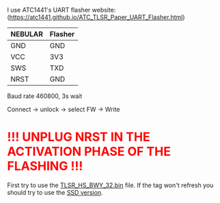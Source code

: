 I use ATC1441's UART flasher website:
(https://atc1441.github.io/ATC_TLSR_Paper_UART_Flasher.html)

|NEBULAR |Flasher|
|-----------|-----------------|
|    GND    |    GND          |
|    VCC    |    3V3          |
|    SWS    |    TXD          |
|    NRST   |    GND          |

Baud rate 460800, 3s wait

Connect -> unlock -> select FW -> Write

# <span style="color:red">!!! UNPLUG NRST IN THE ACTIVATION PHASE OF THE FLASHING !!!</span>

First try to use the [TLSR_HS_BWY_32.bin](https://github.com/dontrajik/Nebular/blob/main/TLSR_HS_BWY_32.bin) file. If the tag won't refresh you should try to use the [SSD version](https://github.com/dontrajik/Nebular/blob/main/IF_ALPHA_OR_INVERSE_NOT_GOOD_TLSR_HS_BWY_35_SSD.bin).

